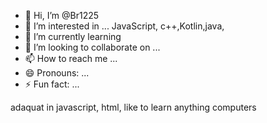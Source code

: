 - 👋 Hi, I’m @Br1225
- 👀 I’m interested in ... JavaScript,
c++,Kotlin,java,
- 🌱 I’m currently learning 
- 💞️ I’m looking to collaborate on ...
- 📫 How to reach me ...
- 😄 Pronouns: ...
- ⚡ Fun fact: ...

<!---
Br1225/Br1225 is a ✨ special ✨ repository because its `README.md` (this file) appears on your GitHub profile.
You can click the Preview link to take a look at your changes.
--->adaquat in javascript, html, like to learn anything computers
